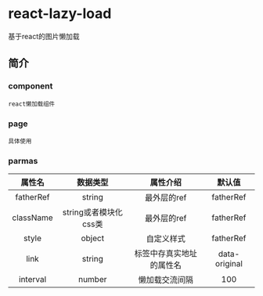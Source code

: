 # react-lazy-load
基于react的图片懒加载

## 简介

### component 
	react懒加载组件

### page
	具体使用
	
### parmas
|属性名|数据类型|属性介绍|默认值|
|:---:|:---:|:---:|:---:|
|fatherRef|string|最外层的ref|fatherRef|
|className|string或者模块化css类|最外层的ref|fatherRef|
|style|object|自定义样式|fatherRef|
|link|string|标签中存真实地址的属性名|data-original|
|interval|number|懒加载交流间隔|100|
